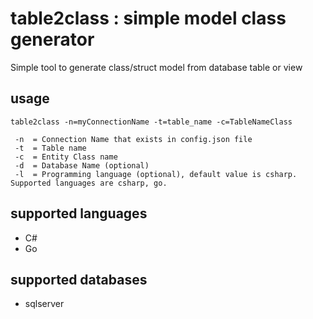 # table2class : simple model class generator 

Simple tool to generate class/struct model from database table or view 

## usage
`table2class -n=myConnectionName -t=table_name -c=TableNameClass`

     -n  = Connection Name that exists in config.json file
     -t  = Table name
     -c  = Entity Class name
     -d  = Database Name (optional)
     -l  = Programming language (optional), default value is csharp. Supported languages are csharp, go.

## supported languages
- C#
- Go
## supported databases
- sqlserver